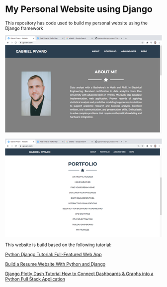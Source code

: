# My Personal Website using Django

This repository has code used to build my personal website using the Django framework

![website_pic_1.png](resources/website_pic_1.png)

![website_pic_2.png](resources/website_pic_2.png)

This website is build based on the following tutorial:

[Python Django Tutorial: Full-Featured Web App](https://www.youtube.com/watch?v=UmljXZIypDc&list=PL-osiE80TeTtoQCKZ03TU5fNfx2UY6U4p&index=1)
  
[Build a Resume Website With Python and Django](https://www.youtube.com/watch?v=F5WXNI3Dq8U&t=629s)</li>

[Django Plotly Dash Tutorial How to Connect Dashboards & Graphs into a Python Full Stack Application](https://www.youtube.com/watch?v=psvU4zwO3Ao)

